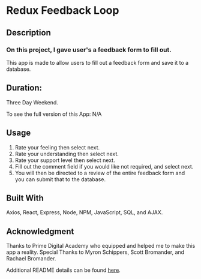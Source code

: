 # Redux Feedback Loop

## Description

### On this project, I gave user's a feedback form to fill out.

This app is made to allow users to fill out a feedback form and save it to a database.

## Duration:

Three Day Weekend.

To see the full version of this App: N/A

## Usage

1. Rate your feeling then select next.
2. Rate your understanding then select next.
3. Rate your support level then select next.
4. Fill out the comment field if you would like not required, and select next.
5. You will then be directed to a review of the entire feedback form and you can submit that to the database.

## Built With

Axios, React, Express, Node, NPM, JavaScript, SQL, and AJAX.

## Acknowledgment

Thanks to Prime Digital Academy who equipped and helped me to make this app a reality. Special Thanks to Myron Schippers, Scott Bromander, and Rachael Bromander.

Additional README details can be found [here](https://github.com/PrimeAcademy/readme-template/blob/master/README.md).
